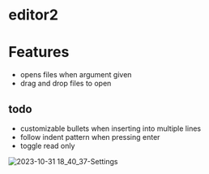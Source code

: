 # editor2

# Features

- opens files when argument given
- drag and drop files to open


## todo
- customizable bullets when inserting into multiple lines
- follow indent pattern when pressing enter
- toggle read only 

![2023-10-31 18_40_37-Settings](https://github.com/classicfoo/editor2/assets/20607431/b1db5147-e65b-4054-aacd-0143aab6e355)
